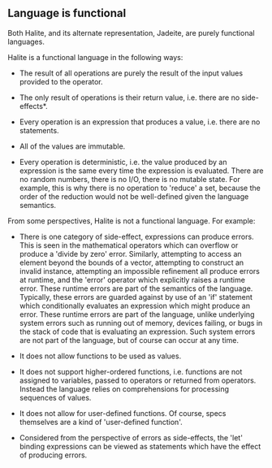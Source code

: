 <!---
  This markdown file was generated. Do not edit.
  -->

## Language is functional

Both Halite, and its alternate representation, Jadeite, are purely functional languages.

Halite is a functional language in the following ways:

* The result of all operations are purely the result of the input values provided to the operator.

* The only result of operations is their return value, i.e. there are no side-effects*.

* Every operation is an expression that produces a value, i.e. there are no statements.

* All of the values are immutable.

* Every operation is deterministic, i.e. the value produced by an expression is the same every time the expression is evaluated. There are no random numbers, there is no I/O, there is no mutable state. For example, this is why there is no operation to 'reduce' a set, because the order of the reduction would not be well-defined given the language semantics.

From some perspectives, Halite is not a functional language. For example:

* There is one category of side-effect, expressions can produce errors. This is seen in the mathematical operators which can overflow or produce a 'divide by zero' error. Similarly, attempting to access an element beyond the bounds of a vector, attempting to construct an invalid instance, attempting an impossible refinement all produce errors at runtime, and the 'error' operator which explicitly raises a runtime error. These runtime errors are part of the semantics of the language. Typically, these errors are guarded against by use of an 'if' statement which conditionally evaluates an expression which might produce an error. These runtime errors are part of the language, unlike underlying system errors such as running out of memory, devices failing, or bugs in the stack of code that is evaluating an expression. Such system errors are not part of the language, but of course can occur at any time.

* It does not allow functions to be used as values.

* It does not support higher-ordered functions, i.e. functions are not assigned to variables, passed to operators or returned from operators. Instead the language relies on comprehensions for processing sequences of values.

* It does not allow for user-defined functions. Of course, specs themselves are a kind of 'user-defined function'.

* Considered from the perspective of errors as side-effects, the 'let' binding expressions can be viewed as statements which have the effect of producing errors.

